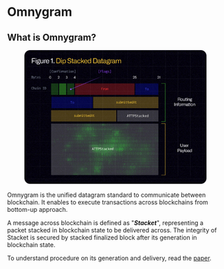 # Omnygram

## What is Omnygram?

<figure><img src="../../.gitbook/assets/lum-omnygram.png" alt=""><figcaption></figcaption></figure>

Omnygram is the unified datagram standard to communicate between blockchain. It enables to execute transactions across blockchains from bottom-up approach.

A message across blockchain is defined as "_**Stacket**_", representing a packet stacked in blockchain state to be delivered across. The integrity of Stacket is secured by stacked finalized block after its generation in blockchain state.&#x20;

To understand procedure on its generation and delivery, read the [paper](paper.md).



